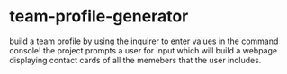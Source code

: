 # team-profile-generator

build a team profile by using the inquirer to enter values in the command console!
the project prompts a user for input which will build a webpage displaying contact cards of all the memebers that the user includes.
